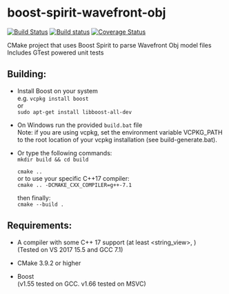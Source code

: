 # boost-spirit-wavefront-obj

[![Build Status](https://travis-ci.org/jamesmcgill/boost-spirit-wavefront-obj.svg?branch=master)](https://travis-ci.org/jamesmcgill/boost-spirit-wavefront-obj)  [![Build status](https://ci.appveyor.com/api/projects/status/5nnfjq0yk9i42hav?svg=true)](https://ci.appveyor.com/project/jamesmcgill/boost-spirit-wavefront-obj)  [![Coverage Status](https://coveralls.io/repos/github/jamesmcgill/boost-spirit-wavefront-obj/badge.svg?branch=master)](https://coveralls.io/github/jamesmcgill/boost-spirit-wavefront-obj?branch=master)  

CMake project that uses Boost Spirit to parse Wavefront Obj model files  
Includes GTest powered unit tests  

## Building:
+ Install Boost on your system  
e.g. `vcpkg install boost`  
or  
`sudo apt-get install libboost-all-dev`  
+ On Windows run the provided `build.bat` file   
   Note: if you are using vcpkg, set the environment variable VCPKG_PATH to the root location of your vcpkg installation (see build-generate.bat).    
   
+ Or type the following commands:  
   `mkdir build && cd build`  
   
   `cmake ..`  
     or to use your specific C++17 compiler:  
   `cmake .. -DCMAKE_CXX_COMPILER=g++-7.1`  
   
   then finally:  
   `cmake --build .`  

## Requirements:
+ A compiler with some C++ 17 support (at least <string_view>, <optional>)  
    (Tested on VS 2017 15.5 and GCC 7.1) 

+ CMake 3.9.2 or higher

+ Boost  
    (v1.55 tested on GCC. v1.66 tested on MSVC) 
